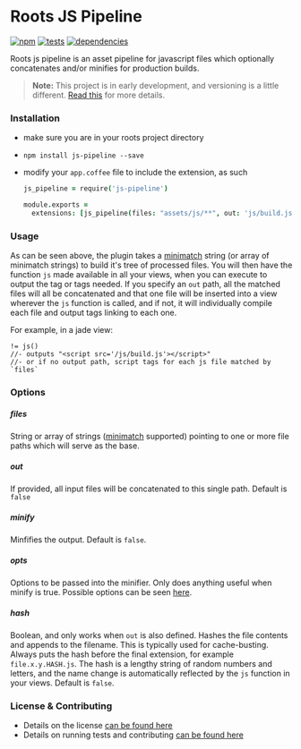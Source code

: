 Roots JS Pipeline
=================

[![npm](https://badge.fury.io/js/js-pipeline.png)](http://badge.fury.io/js/js-pipeline) [![tests](https://travis-ci.org/carrot/roots-js-pipeline.png?branch=master)](https://travis-ci.org/carrot/roots-js-pipeline) [![dependencies](https://david-dm.org/carrot/roots-js-pipeline.png?theme=shields.io)](https://david-dm.org/carrot/roots-js-pipeline)

Roots js pipeline is an asset pipeline for javascript files which optionally concatenates and/or minifies for production builds.

> **Note:** This project is in early development, and versioning is a little different. [Read this](http://markup.im/#q4_cRZ1Q) for more details.

### Installation

- make sure you are in your roots project directory
- `npm install js-pipeline --save`
- modify your `app.coffee` file to include the extension, as such

  ```coffee
  js_pipeline = require('js-pipeline')

  module.exports =
    extensions: [js_pipeline(files: "assets/js/**", out: 'js/build.js', minify: true)]
  ```

### Usage

As can be seen above, the plugin takes a [minimatch](https://github.com/isaacs/minimatch) string (or array of minimatch strings) to build it's tree of processed files. You will then have the function `js` made available in all your views, when you can execute to output the tag or tags needed. If you specify an `out` path, all the matched files will all be concatenated and that one file will be inserted into a view wherever the `js` function is called, and if not, it will individually compile each file and output tags linking to each one.

For example, in a jade view:

```jade
!= js()
//- outputs "<script src='/js/build.js'></script>"
//- or if no output path, script tags for each js file matched by `files`
```

### Options

##### files
String or array of strings ([minimatch](https://github.com/isaacs/minimatch) supported) pointing to one or more file paths which will serve as the base.

##### out
If provided, all input files will be concatenated to this single path. Default is `false`

##### minify
Minfifies the output. Default is `false`.

##### opts
Options to be passed into the minifier. Only does anything useful when minify is true. Possible options can be seen [here](https://github.com/mishoo/UglifyJS2#the-simple-way).

##### hash
Boolean, and only works when `out` is also defined. Hashes the file contents and appends to the filename. This is typically used for cache-busting. Always puts the hash before the final extension, for example `file.x.y.HASH.js`. The hash is a lengthy string of random numbers and letters, and the name change is automatically reflected by the `js` function in your views. Default is `false`.

### License & Contributing

- Details on the license [can be found here](LICENSE.md)
- Details on running tests and contributing [can be found here](contributing.md)
